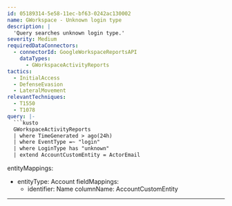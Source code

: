```yaml
---
id: 05189314-5e58-11ec-bf63-0242ac130002
name: GWorkspace - Unknown login type
description: |
  'Query searches unknown login type.'
severity: Medium
requiredDataConnectors:
  - connectorId: GoogleWorkspaceReportsAPI
    dataTypes:
      - GWorkspaceActivityReports
tactics:
  - InitialAccess
  - DefenseEvasion
  - LateralMovement
relevantTechniques:
  - T1550
  - T1078
query: |-
  ```kusto
  GWorkspaceActivityReports
  | where TimeGenerated > ago(24h)
  | where EventType =~ "login"
  | where LoginType has "unknown"
  | extend AccountCustomEntity = ActorEmail
  ```
entityMappings:
  - entityType: Account
    fieldMappings:
      - identifier: Name
        columnName: AccountCustomEntity
---
```


